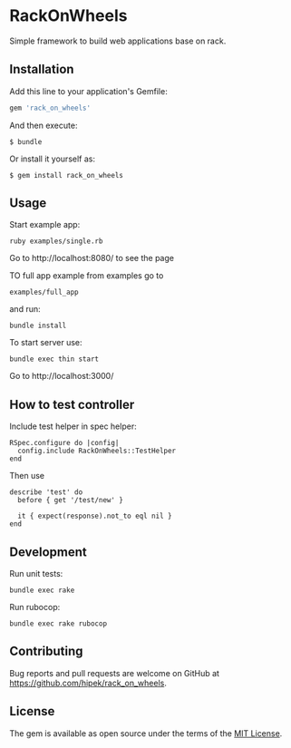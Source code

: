 # RackOnWheels

Simple framework to build web applications base on rack.

## Installation

Add this line to your application's Gemfile:

```ruby
gem 'rack_on_wheels'
```

And then execute:

    $ bundle

Or install it yourself as:

    $ gem install rack_on_wheels

## Usage

Start example app:

    ruby examples/single.rb

Go to http://localhost:8080/ to see the page

TO full app example from examples go to

    examples/full_app

and run:

    bundle install

To start server use:

    bundle exec thin start

Go to http://localhost:3000/

## How to test controller

Include test helper in spec helper:

    RSpec.configure do |config|
      config.include RackOnWheels::TestHelper
    end

Then use

    describe 'test' do
      before { get '/test/new' }

      it { expect(response).not_to eql nil }
    end


## Development

Run unit tests:

    bundle exec rake

Run rubocop:

    bundle exec rake rubocop

## Contributing

Bug reports and pull requests are welcome on GitHub at https://github.com/hipek/rack_on_wheels.


## License

The gem is available as open source under the terms of the [MIT License](http://opensource.org/licenses/MIT).

